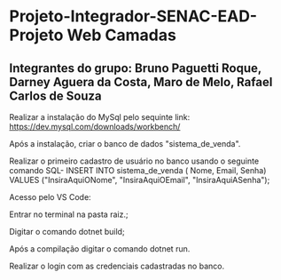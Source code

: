 # Projeto-Integrador-SENAC-EAD-Projeto Web Camadas
 

## Integrantes do grupo: Bruno Paguetti Roque, Darney Aguera da Costa, Maro de Melo, Rafael Carlos de Souza


Realizar a instalação do MySql pelo sequinte link: https://dev.mysql.com/downloads/workbench/

Após a instalação, criar o banco de dados "sistema_de_venda". 

Realizar o primeiro cadastro de usuário no banco usando o seguinte comando SQL- INSERT INTO sistema_de_venda (  Nome, Email, Senha) VALUES ("InsiraAquiONome", "InsiraAquiOEmail", "InsiraAquiASenha");

Acesso pelo VS Code: 

Entrar no terminal na pasta raiz.;

Digitar o comando dotnet build;

Após a compilação digitar o comando dotnet run.

Realizar o login com as credenciais cadastradas no banco.



